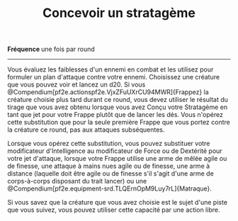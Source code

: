 ﻿---
title: Concevoir un stratagème
titleEn: Devise a Stratagem
id: m0f2B7G9eaaTmhFL
group: actions
---
<p><strong>Fréquence </strong>une fois par round</p><hr><p>Vous évaluez les faiblesses d'un ennemi en combat et les utilisez pour formuler un plan d'attaque contre votre ennemi. Choisissez une créature que vous pouvez voir et lancez un d20. Si vous @Compendium[pf2e.actionspf2e.VjxZFuUXrCU94MWR]{Frappez} la créature choisie plus tard durant ce round, vous devez utiliser le résultat du tirage que vous avez obtenu lorsque vous avez Conçu votre Stratagème en tant que jet pour votre Frappe plutôt que de lancer les dés. Vous n'opérez cette substitution que pour la seule première Frappe que vous portez contre la créature ce round, pas aux attaques subséquentes.</p><p>Lorsque vous opérez cette substitution, vous pouvez substituer votre modificateur d'Intelligence au modificateur de Force ou de Dextérité pour votre jet d'attaque, lorsque votre Frappe utilise une arme de mêlée agile ou de finesse, une attaque à mains nues agile ou de finesse, une arme à distance (laquelle doit être agile ou de finesse s'il s'agit d'une arme de corps-à-corps disposant du trait lancer) ou une @Compendium[pf2e.equipment-srd.TLQErnOpM9Luy7rL]{Matraque}.</p><p>Si vous savez que la créature que vous avez choisie est le sujet d'une piste que vous suivez, vous pouvez utiliser cette capacité par une action libre.</p>
